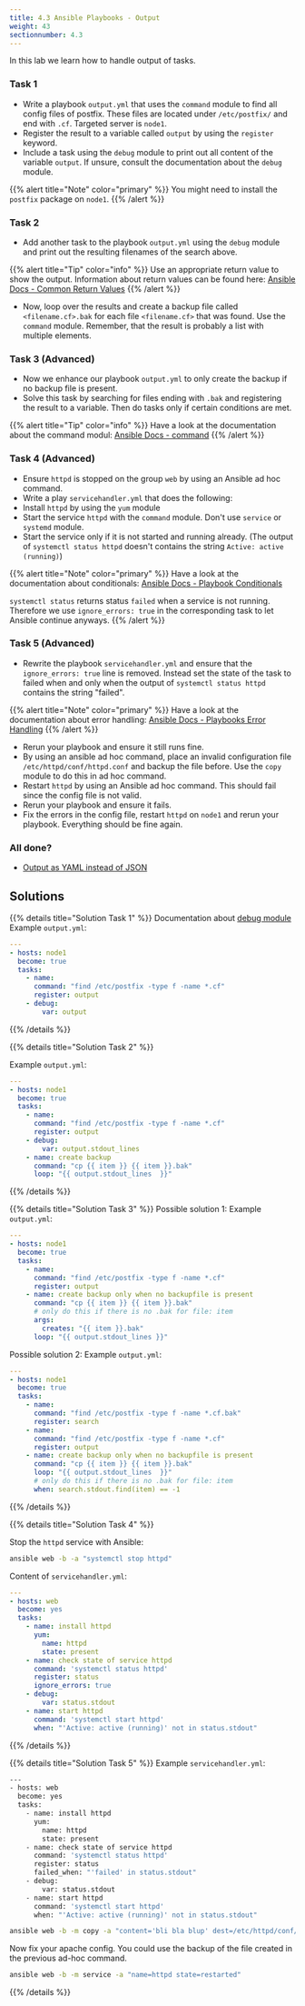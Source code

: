 ```yaml
---
title: 4.3 Ansible Playbooks - Output
weight: 43
sectionnumber: 4.3
---
```


In this lab we learn how to handle output of tasks.

### Task 1

* Write a playbook `output.yml` that uses the `command` module to find all config files of postfix. These files are located under `/etc/postfix/` and end with `.cf`. Targeted server is `node1`.
* Register the result to a variable called `output` by using the `register` keyword.
* Include a task using the `debug` module to print out all content of the variable `output`. If unsure, consult the documentation about the `debug` module.

{{% alert title="Note" color="primary" %}}
You might need to install the `postfix` package on `node1`.
{{% /alert %}}

### Task 2

* Add another task to the playbook `output.yml` using the `debug` module and print out the resulting filenames of the search above.

{{% alert title="Tip" color="info" %}}
Use an appropriate return value to show the output. Information about return values can be found here: [Ansible Docs - Common Return Values](https://docs.ansible.com/ansible/latest/reference_appendices/common_return_values.html)
{{% /alert %}}

* Now, loop over the results and create a backup file called `<filename.cf>.bak` for each file `<filename.cf>` that was found. Use the `command` module. Remember, that the result is probably a list with multiple elements.

### Task 3 (Advanced)

* Now we enhance our playbook `output.yml` to only create the backup if no backup file is present.
* Solve this task by searching for files ending with `.bak` and registering the result to a variable. Then do tasks only if certain conditions are met.

{{% alert title="Tip" color="info" %}}
Have a look at the documentation about the command modul: [Ansible Docs - command](https://docs.ansible.com/ansible/latest/collections/ansible/builtin/command_module.html)
{{% /alert %}}

### Task 4 (Advanced)

* Ensure `httpd` is stopped on the group `web` by using an Ansible ad hoc command.
* Write a play `servicehandler.yml` that does the following:
* Install `httpd` by using the `yum` module
* Start the service `httpd` with the `command` module. Don't use `service` or `systemd` module.
* Start the service only if it is not started and running already. (The output of `systemctl status httpd` doesn't contains the string `Active: active (running)`)

{{% alert title="Note" color="primary" %}}
Have a look at the documentation about conditionals: [Ansible Docs - Playbook Conditionals](https://docs.ansible.com/ansible/latest/user_guide/playbooks_conditionals.html)

`systemctl status` returns status `failed` when a service is not running. Therefore we use `ignore_errors: true` in the corresponding task to let Ansible continue anyways.
{{% /alert %}}

### Task 5 (Advanced)

* Rewrite the playbook `servicehandler.yml` and ensure that the `ignore_errors: true` line is removed. Instead set the state of the task to failed when and only when the output of `systemctl status httpd` contains the string "failed".

{{% alert title="Note" color="primary" %}}
Have a look at the documentation about error handling: [Ansible Docs - Playbooks Error Handling](https://docs.ansible.com/ansible/latest/user_guide/playbooks_error_handling.html)
{{% /alert %}}

* Rerun your playbook and ensure it still runs fine.
* By using an ansible ad hoc command, place an invalid configuration file `/etc/httpd/conf/httpd.conf` and backup the file before. Use the `copy` module to do this in ad hoc command.
* Restart `httpd` by using an Ansible ad hoc command. This should fail since the config file is not valid.
* Rerun your playbook and ensure it fails.
* Fix the errors in the config file, restart `httpd` on `node1` and rerun your playbook. Everything should be fine again.

### All done?

* [Output as YAML instead of JSON](https://docs.ansible.com/ansible/latest/collections/community/general/yaml_callback.html)

## Solutions

{{% details title="Solution Task 1" %}}
Documentation about [debug module](https://docs.ansible.com/ansible/latest/collections/ansible/builtin/debug_module.html)
Example `output.yml`:
```yaml
---
- hosts: node1
  become: true
  tasks:
    - name:
      command: "find /etc/postfix -type f -name *.cf"
      register: output
    - debug:
        var: output
```

{{% /details %}}

{{% details title="Solution Task 2" %}}

Example `output.yml`:
```yaml
---
- hosts: node1
  become: true
  tasks:
    - name:
      command: "find /etc/postfix -type f -name *.cf"
      register: output
    - debug:
        var: output.stdout_lines
    - name: create backup
      command: "cp {{ item }} {{ item }}.bak"
      loop: "{{ output.stdout_lines  }}"
```
{{% /details %}}

{{% details title="Solution Task 3" %}}
Possible solution 1:
Example `output.yml`:
```yaml
---
- hosts: node1
  become: true
  tasks:
    - name:
      command: "find /etc/postfix -type f -name *.cf"
      register: output
    - name: create backup only when no backupfile is present
      command: "cp {{ item }} {{ item }}.bak"
      # only do this if there is no .bak for file: item
      args:
        creates: "{{ item }}.bak"
      loop: "{{ output.stdout_lines }}"
```

Possible solution 2:
Example `output.yml`:
```yaml
---
- hosts: node1
  become: true
  tasks:
    - name:
      command: "find /etc/postfix -type f -name *.cf.bak"
      register: search
    - name:
      command: "find /etc/postfix -type f -name *.cf"
      register: output
    - name: create backup only when no backupfile is present
      command: "cp {{ item }} {{ item }}.bak"
      loop: "{{ output.stdout_lines  }}"
      # only do this if there is no .bak for file: item
      when: search.stdout.find(item) == -1
```
{{% /details %}}

{{% details title="Solution Task 4" %}}

Stop the `httpd` service with Ansible:
```bash
ansible web -b -a "systemctl stop httpd"
```

Content of `servicehandler.yml`:
```yaml
---
- hosts: web
  become: yes
  tasks:
    - name: install httpd
      yum:
        name: httpd
        state: present
    - name: check state of service httpd
      command: 'systemctl status httpd'
      register: status
      ignore_errors: true
    - debug:
        var: status.stdout
    - name: start httpd
      command: 'systemctl start httpd'
      when: "'Active: active (running)' not in status.stdout"
```
{{% /details %}}

{{% details title="Solution Task 5" %}}
Example `servicehandler.yml`:
```bash
---
- hosts: web
  become: yes
  tasks:
    - name: install httpd
      yum:
        name: httpd
        state: present
    - name: check state of service httpd
      command: 'systemctl status httpd'
      register: status
      failed_when: "'failed' in status.stdout"
    - debug:
        var: status.stdout
    - name: start httpd
      command: 'systemctl start httpd'
      when: "'Active: active (running)' not in status.stdout"
```

```bash
ansible web -b -m copy -a "content='bli bla blup' dest=/etc/httpd/conf/httpd.conf backup=yes"
```
Now fix your apache config. You could use the backup of the file created in the previous ad-hoc command.

```bash
ansible web -b -m service -a "name=httpd state=restarted"
```
{{% /details %}}
